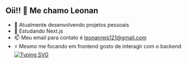 ## Oii!! 👋 Me chamo Leonan


- 🔭 Atualmente desenvolvendo projetos pessoais
- 🌱 Estudando Next.js
- 📫 Meu email para contato é leonanreis121@gmail.com
- ⚡ Mesmo me focando em frontend gosto de interagir com o backend
[![Typing SVG](https://readme-typing-svg.demolab.com/?lines=First+line+of+text;Second+line+of+text)](https://git.io/typing-svg)

